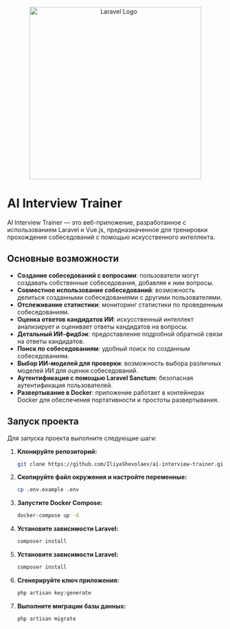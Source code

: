 <p align="center"><a href="https://laravel.com" target="_blank"><img src="https://raw.githubusercontent.com/laravel/art/master/logo-lockup/5%20SVG/2%20CMYK/1%20Full%20Color/laravel-logolockup-cmyk-red.svg" width="400" alt="Laravel Logo"></a></p>

# AI Interview Trainer

AI Interview Trainer — это веб-приложение, разработанное с использованием Laravel и Vue.js, предназначенное для тренировки прохождения собеседований с помощью искусственного интеллекта.

## Основные возможности

- **Создание собеседований с вопросами**: пользователи могут создавать собственные собеседования, добавляя к ним вопросы.
- **Совместное использование собеседований**: возможность делиться созданными собеседованиями с другими пользователями.
- **Отслеживание статистики**: мониторинг статистики по проведенным собеседованиям.
- **Оценка ответов кандидатов ИИ**: искусственный интеллект анализирует и оценивает ответы кандидатов на вопросы.
- **Детальный ИИ-фидбэк**: предоставление подробной обратной связи на ответы кандидатов.
- **Поиск по собеседованиям**: удобный поиск по созданным собеседованиям.
- **Выбор ИИ-моделей для проверки**: возможность выбора различных моделей ИИ для оценки собеседований.
- **Аутентификация с помощью Laravel Sanctum**: безопасная аутентификация пользователей.
- **Развертывание в Docker**: приложение работает в контейнерах Docker для обеспечения портативности и простоты развертывания.

## Запуск проекта

Для запуска проекта выполните следующие шаги:

1. **Клонируйте репозиторий:**

   ```bash
   git clone https://github.com/IliyaShevolaev/ai-interview-trainer.git

2. **Скопируйте файл окружения и настройте переменные:**

   ```bash
   cp .env.example .env

3. **Запустите Docker Compose:**

   ```bash
   docker-compose up -d

4. **Установите зависимости Laravel:**

   ```bash
   composer install

5. **Установите зависимости Laravel:**

   ```bash
   composer install

6. **Сгенерируйте ключ приложения:**

   ```bash
   php artisan key:generate

7. **Выполните миграции базы данных:**

   ```bash
   php artisan migrate

